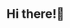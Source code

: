 # Hi there!:wave:

<!-- [![LinkedIn Connect](https://img.shields.io/badge/%20-Connect-black?color=222244&labelColor=000000&logo=linkedin&logoColor=f5f7fe)](https://www.linkedin.com/in/essilfiequansah/) [![Gmail](https://img.shields.io/badge/%20-Send%20Mail-black?color=222244&labelColor=000000&logo=gmail&logoColor=f5f7fe)](mailto:bquansah007@gmail.com?) [![Twitter](https://img.shields.io/badge/%20-Follow-black?color=222244&labelColor=000000&logo=Twitter&logoColor=f5f7fe)](https://twitter.com/essilfiequansah)

My name is Essilfie. I'm a Software Engineering Student currently pursuing a backend major at AltSchool Africa. I'm interested in Fintech and projects on assitive technology. -->

<!-- Other than Tech, I'm passionate about cooking, design, entrepreneuship, and mental health awareness.
x

<!-- - 🔭 **Currently working on:** ... -->

<!-- -   🌱 **Currently learning:** Python
-   📚 **Currently reading:** Start with Why _Simon Sinek_
-   👯 **Looking to volunteer on:** Projects focused on Assitive Technologies
-   💬 **Ask me anything about:** Greek Mythology
-   ⚡ **My Personality Type:** [ENFJ-A](https://www.16personalities.com/enfj-personality) :sunglasses:
 --> 

<!-- -   🌱 **Currently learning:** JavaScript -->
<!-- -   📚 **Currently reading:** Start with Why _Simon Sinek_, Eloquent JavaScript _Marjin Haverbeke_ -->
<!-- -   🧪 **Experimenting with:** Flutter  -->
<!-- -   🤔 **Looking for help with:** dotNET Microservices. -->

<!-- ### Tech Stack

```json
{
    "Language": ["Javascript", "Python", "C#"],
    "Frontend": ["React", "Typescript"]
    "Backend": ["Node.js", "Django", "dotNET", "FastAPI"],
    "Database": ["PostgresSQL", "MongoDB"]
}
``` -->

<!-- ## :wave: -->
